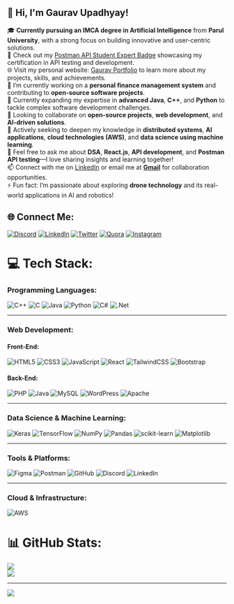 ## 👋 Hi, I'm **Gaurav Upadhyay!**

🎓 **Currently pursuing an IMCA degree in Artificial Intelligence** from **Parul University**, with a strong focus on building innovative and user-centric solutions.  
🏅 Check out my [Postman API Student Expert Badge](https://api.badgr.io/public/assertions/CCNA0nhzRMGadCDeg2mhdw?identity__email=gauravupadhyay20112003%40gmail.com) showcasing my certification in API testing and development.  
🌐 Visit my personal website: [Gaurav Portfolio](https://gaurav00321.github.io/Gaurav_Portfolio/) to learn more about my projects, skills, and achievements.  
🔭 I’m currently working on a **personal finance management system** and contributing to **open-source software projects**.  
🌱 Currently expanding my expertise in **advanced Java**, **C++**, and **Python** to tackle complex software development challenges.  
🤝 Looking to collaborate on **open-source projects**, **web development**, and **AI-driven solutions**.  
🤔 Actively seeking to deepen my knowledge in **distributed systems**, **AI applications**, **cloud technologies (AWS)**, and **data science using machine learning**.  
💬 Feel free to ask me about **DSA**, **React.js**, **API development**, and **Postman API testing**—I love sharing insights and learning together!  
📫 Connect with me on [LinkedIn](https://www.linkedin.com/in/gauravupadhyay-tech/) or email me at **[Gmail](mailto:gauravupadhyay20112003@gmail.com)** for collaboration opportunities.  
⚡ Fun fact: I’m passionate about exploring **drone technology** and its real-world applications in AI and robotics!  



## 🌐 Connect Me:  
[![Discord](https://img.shields.io/badge/Discord-%237289DA.svg?logo=discord&logoColor=white)](https://discord.gg/CRsHsDkhn8) [![LinkedIn](https://img.shields.io/badge/LinkedIn-%230077B5.svg?logo=linkedin&logoColor=white)](https://www.linkedin.com/in/gauravupadhyay-tech/) [![Twitter](https://img.shields.io/badge/Twitter-%231DA1F2.svg?logo=twitter&logoColor=white)](https://x.com/GAURAVUPAD36235) [![Quora](https://img.shields.io/badge/Quora-%23B92B27.svg?logo=quora&logoColor=white)](https://www.quora.com/profile/GAURAV-UPADHYAY-692) [![Instagram](https://img.shields.io/badge/Instagram-%23E4405F.svg?logo=instagram&logoColor=white)](https://www.instagram.com/gauravxupadhyay/)

 

# 💻 Tech Stack:

### **Programming Languages:**
![C++](https://img.shields.io/badge/c++-%2300599C.svg?style=for-the-badge&logo=c%2B%2B&logoColor=white) 
![C](https://img.shields.io/badge/c-%2300599C.svg?style=for-the-badge&logo=c&logoColor=white) 
![Java](https://img.shields.io/badge/java-%23ED8B00.svg?style=for-the-badge&logo=openjdk&logoColor=white) 
![Python](https://img.shields.io/badge/python-3670A0?style=for-the-badge&logo=python&logoColor=ffdd54) 
![C#](https://img.shields.io/badge/c%23-%23239120.svg?style=for-the-badge&logo=csharp&logoColor=white) 
![.Net](https://img.shields.io/badge/.NET-5C2D91?style=for-the-badge&logo=.net&logoColor=white)

---

### **Web Development:**
#### **Front-End:**
![HTML5](https://img.shields.io/badge/html5-%23E34F26.svg?style=for-the-badge&logo=html5&logoColor=white) 
![CSS3](https://img.shields.io/badge/css3-%231572B6.svg?style=for-the-badge&logo=css3&logoColor=white) 
![JavaScript](https://img.shields.io/badge/javascript-%23323330.svg?style=for-the-badge&logo=javascript&logoColor=%23F7DF1E) 
![React](https://img.shields.io/badge/react-%2320232a.svg?style=for-the-badge&logo=react&logoColor=%2361DAFB) 
![TailwindCSS](https://img.shields.io/badge/tailwindcss-%2338B2AC.svg?style=for-the-badge&logo=tailwind-css&logoColor=white) 
![Bootstrap](https://img.shields.io/badge/bootstrap-%238511FA.svg?style=for-the-badge&logo=bootstrap&logoColor=white)

#### **Back-End:**
![PHP](https://img.shields.io/badge/php-%23777BB4.svg?style=for-the-badge&logo=php&logoColor=white) 
![Java](https://img.shields.io/badge/java-%23ED8B00.svg?style=for-the-badge&logo=openjdk&logoColor=white) 
![MySQL](https://img.shields.io/badge/mysql-4479A1.svg?style=for-the-badge&logo=mysql&logoColor=white) 
![WordPress](https://img.shields.io/badge/WordPress-%23117AC9.svg?style=for-the-badge&logo=WordPress&logoColor=white) 
![Apache](https://img.shields.io/badge/apache-%23D42029.svg?style=for-the-badge&logo=apache&logoColor=white)

---

### **Data Science & Machine Learning:**
![Keras](https://img.shields.io/badge/Keras-%23D00000.svg?style=for-the-badge&logo=Keras&logoColor=white) 
![TensorFlow](https://img.shields.io/badge/TensorFlow-%23FF6F00.svg?style=for-the-badge&logo=TensorFlow&logoColor=white) 
![NumPy](https://img.shields.io/badge/numpy-%23013243.svg?style=for-the-badge&logo=numpy&logoColor=white) 
![Pandas](https://img.shields.io/badge/pandas-%23150458.svg?style=for-the-badge&logo=pandas&logoColor=white) 
![scikit-learn](https://img.shields.io/badge/scikit--learn-%23F7931E.svg?style=for-the-badge&logo=scikit-learn&logoColor=white) 
![Matplotlib](https://img.shields.io/badge/Matplotlib-%23ffffff.svg?style=for-the-badge&logo=Matplotlib&logoColor=black)

---

### **Tools & Platforms:**
![Figma](https://img.shields.io/badge/figma-%23F24E1E.svg?style=for-the-badge&logo=figma&logoColor=white) 
![Postman](https://img.shields.io/badge/Postman-%23FF6C37.svg?style=for-the-badge&logo=postman&logoColor=white) 
![GitHub](https://img.shields.io/badge/github-%23121011.svg?style=for-the-badge&logo=github&logoColor=white) 
![Discord](https://img.shields.io/badge/Discord-%237289DA.svg?style=for-the-badge&logo=discord&logoColor=white) 
![LinkedIn](https://img.shields.io/badge/LinkedIn-%230077B5.svg?style=for-the-badge&logo=linkedin&logoColor=white)

---

### **Cloud & Infrastructure:**
![AWS](https://img.shields.io/badge/Amazon%20AWS-%23232F3E.svg?style=for-the-badge&logo=amazon-aws&logoColor=white)


# 📊 GitHub Stats:
![](https://github-readme-stats.vercel.app/api?username=Gaurav00321&theme=dark&hide_border=false&include_all_commits=false&count_private=false)<br/>
![](https://github-readme-streak-stats.herokuapp.com/?user=Gaurav00321&theme=dark&hide_border=false)<br/>

---
[![](https://visitcount.itsvg.in/api?id=Gaurav00321&icon=0&color=0)](https://visitcount.itsvg.in)

<!-- Proudly created with GPRM ( https://gprm.itsvg.in ) -->
